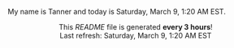 My name is Tanner and today is Saturday, March 9, 1:20 AM EST.

<p align="center">This <i>README</i> file is generated <b>every 3 hours</b>!</br>Last refresh: Saturday, March 9, 1:20 AM EST<br /></p>
